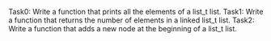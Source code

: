 Task0: Write a function that prints all the elements of a list_t list.
Task1: Write a function that returns the number of elements in a linked list_t list.
Task2: Write a function that adds a new node at the beginning of a list_t list.
